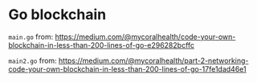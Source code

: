# Go blockchain
`main.go` from: https://medium.com/@mycoralhealth/code-your-own-blockchain-in-less-than-200-lines-of-go-e296282bcffc

`main2.go` from: https://medium.com/@mycoralhealth/part-2-networking-code-your-own-blockchain-in-less-than-200-lines-of-go-17fe1dad46e1
